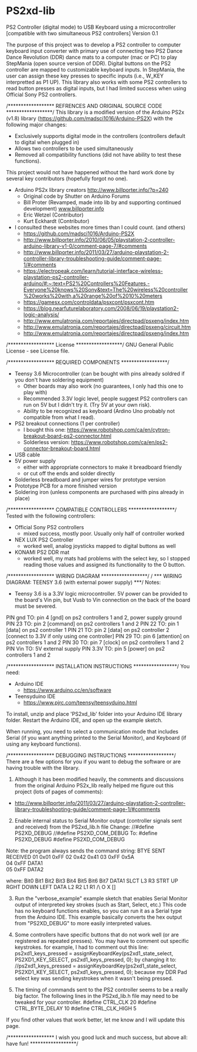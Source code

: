 # PS2xd-lib
PS2 Controller (digital mode) to USB Keyboard using a microcontroller [compatible with two simultaneous PS2 controllers]
Version 0.1

The purpose of this project was to develop a PS2 controller to computer keyboard input converter with primary use of connecting two PS2 Dance Dance Revolution (DDR) dance mats to a computer (mac or PC) to play StepMania (open source version of DDR).  Digital buttons on the  PS2 controller are mapped to customizable keyboard inputs. In StepMania, the user can assign these key presses to specific inputs (i.e., W_KEY interpretted as P1 UP). This library also works with some PS2 controllers to read button presses as digital inputs, but I had limited success when using Official Sony PS2 controllers. 

/****************** REFRENCES AND ORIGINAL SOURCE CODE ******************/
This library is a modified version of the Arduino PS2x (v1.8) library (https://github.com/madsci1016/Arduino-PS2X) with the following major changes:
- Exclusively supports digital mode in the controllers (controllers default to digital when plugged in)
- Allows two controllers to be used simultaneously
- Removed all compatibility functions (did not have ability to test these functions).

This project would not have happened without the hard work done by several key contributors (hopefully forgot no one).
- Arduino PS2x library creators http://www.billporter.info/?p=240
  - Original code by Shutter on Arduino Forums
  - Bill Proter (Revamped, made into lib by and supporting continued development) www.billporter.info
  - Eric Wetzel (Contributor)
  - Kurt Eckhardt (Contributor)
- I consulted these websites more times than I could count. (and others)
  - https://github.com/madsci1016/Arduino-PS2X
  - http://www.billporter.info/2010/06/05/playstation-2-controller-arduino-library-v1-0/comment-page-7/#comments
  - http://www.billporter.info/2011/03/27/arduino-playstation-2-controller-library-troubleshooting-guide/comment-page-1/#comments
  - https://electropeak.com/learn/tutorial-interface-wireless-playstation-ps2-controller-arduino/#:~:text=PS2%20Controllers%20Features,-Everyone%20knows%20Sony&text=The%20wireless%20controller%20works%20with,a%20range%20of%2010%20meters
  - https://gamesx.com/controldata/psxcont/psxcont.htm
  - https://blog.nearfuturelaboratory.com/2008/06/19/playstation2-logic-analysis/
  - http://www.emulatronia.com/reportajes/directpad/psxeng/index.htm
  - http://www.emulatronia.com/reportajes/directpad/psxeng/circuit.htm
  - http://www.emulatronia.com/reportajes/directpad/psxeng/index.htm 

/****************** License ******************/
GNU General Public License - see License file.

/****************** REQUIRED COMPONENTS ******************/
- Teensy 3.6 Microcontroller (can be bought with pins already soldred if you don't have soldering equipment)
  - Other boards may also work (no guarantees, I only had this one to play with)
  - Recommended 3.3V logic level, people suggest PS2 controllers can run on 5V but I didn't try it. (Try 5V at your own risk).
  - Ability to be recognized as keyboard (Ardino Uno probably not compatible from what I read).
- PS2 breakout connections (1 per controller)
  - I bought this one: https://www.robotshop.com/ca/en/cytron-breakout-board-ps2-connector.html
  - Solderless version: https://www.robotshop.com/ca/en/ps2-connector-breakout-board.html
- USB cable
- 5V power supply 
  - either with appropriate connectors to make it breadboard friendly
  - or cut off the ends and solder directly
- Solderless breadboard and jumper wires for prototype version
- Prototype PCB for a more finished version
- Soldering iron (unless components are purchased with pins already in place)

/****************** COMPATIBLE CONTROLLERS ******************/
Tested with the following controllers:
- Official Sony PS2 controllers
  - mixed success, mostly poor. Usually only half of controller worked
- NEX LUX PS2 Controller
  - worked well, analog joysticks mapped to digital buttons as well
- KONAMI PS2 DDR mat
  - worked well, my mats had problems with the select key, so I stopped reading those values and assigned its functionality to the O button.

/****************** WIRING DIAGRAM ******************/
/ *** WIRING DIAGRAM: TEENSY 3.6 (with external power supply) ***/
Notes: 
- Teensy 3.6 is a 3.3V logic microcontroller. 5V power can be provided to the board's Vin pin, but Vusb to Vin connection on the back of the board must be severed.

PIN gnd TO: pin 4 [gnd] on ps2 controllers 1 and 2, power supply ground
PIN 23 TO: pin 2 [command] on ps2 controllers 1 and 2
PIN 22 TO: pin 1 [data] on ps2 controller 1
PIN 21 TO: pin 2 [data] on ps2 controller 2 [connect to 3.3V if only using one controller]
PIN 29 TO: pin 6 [attention] on ps2 controllers 1 and 2
PIN 30 TO: pin 7 [clock] on ps2 controllers 1 and 2
PIN Vin TO: 5V external supply
PIN 3.3V TO: pin 5 [power] on ps2 controllers 1 and 2


/****************** INSTALLATION INSTRUCTIONS *****************/
You need:
- Arduino IDE
  - https://www.arduino.cc/en/software
- Teensyduino IDE 
  - https://www.pjrc.com/teensy/teensyduino.html

To install, unzip and place 'PS2xd_lib' folder into your Arduino IDE library folder.
Restart the Arduino IDE, and open up the example sketch. 

When running, you need to select a communication mode that includes Serial (if you want anything printed to the Serial Monitor), and Keyboard (if using any keyboard functions).


/****************** DEBUGGING INSTRUCTIONS ******************/
There are a few options for you if you want to debug the software or are having trouble with the library.

1. Although it has been modified heavily, the comments and discussions from the original Arduino PS2x_lib really helped me figure out this project (lots of pages of comments):
  - http://www.billporter.info/2011/03/27/arduino-playstation-2-controller-library-troubleshooting-guide/comment-page-1/#comments

2. Enable internal status to Serial Monitor output (controller signals sent and received) from the PS2xd_lib.h file
Change: 
//#define PS2XD_DEBUG
//#define PS2XD_COM_DEBUG
To:
#define PS2XD_DEBUG
#define PS2XD_COM_DEBUG

Note: the program always sends the command string: 
BTYE    SENT  RECEIVED
 01     0x01    0xFF
 02     0x42    0x41
 03     0xFF    0x5A    
 04     0xFF    DATA1   
 05     0xFF    DATA2   
 
where: 
        Bit0 Bit1 Bit2 Bit3 Bit4 Bit5 Bit6 Bit7
DATA1   SLCT  L3   R3  STRT UP   RGHT DOWN LEFT
DATA     L2   R2    L1  R1   /\   O    X    []

3. Run the "verbose_example" example sketch that enables Serial Monitor output of interpreted key strokes (such as Start, Select, etc.)
This code has no keyboard functions enables, so you can run it as a Serial type from the Arduino IDE.
This example basically converts the hex output from "PS2XD_DEBUG" to more easily interpreted values.

4. Some controllers have specific buttons that do not work well (or are registered as repeated presses). You may have to comment out specific keystrokes.
for example, I had to comment out this line:
ps2xd1_keys_pressed = assignKeyboardKey(ps2xd1_state_select,    PS2XD1_KEY_SELECT,      ps2xd1_keys_pressed, 0);
by changing it to:
//ps2xd1_keys_pressed = assignKeyboardKey(ps2xd1_state_select,    PS2XD1_KEY_SELECT,      ps2xd1_keys_pressed, 0);
because my DDR Pad select key was sending keystrokes when it wasn't being pressed.

5. The timing of commands sent to the PS2 controller seems to be a really big factor. The following lines in the PS2xd_lib.h file may need to be tweaked for your controller.
  #define CTRL_CLK        20
  #define CTRL_BYTE_DELAY 10
  #define CTRL_CLK_HIGH   5
  
  If you find other values that work better, let me know and I will update this page.


/****************** I wish you good luck and much success, but above all: have fun! ******************/

